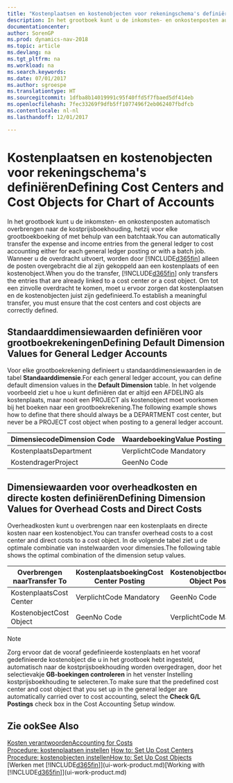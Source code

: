 ```yaml
---
title: "Kostenplaatsen en kostenobjecten voor rekeningschema's definiëren"
description: In het grootboek kunt u de inkomsten- en onkostenposten automatisch overbrengen naar de kostprijsboekhouding, hetzij voor elke grootboekboeking of met behulp van een batchtaak. Wanneer u de overdracht uitvoert, worden alleen de posten overgebracht die al zijn gekoppeld aan een kostenplaats of een kostenobject. Om tot een zinvolle overdracht te komen, moet u ervoor zorgen dat kostenplaatsen en de kostenobjecten juist zijn gedefinieerd.
documentationcenter: 
author: SorenGP
ms.prod: dynamics-nav-2018
ms.topic: article
ms.devlang: na
ms.tgt_pltfrm: na
ms.workload: na
ms.search.keywords: 
ms.date: 07/01/2017
ms.author: sgroespe
ms.translationtype: HT
ms.sourcegitcommit: 1dfba8b14019991c95f40ffd5f7fbaed5df414eb
ms.openlocfilehash: 7fec33269f9dfb5ff1077496f2eb062407fbdfcb
ms.contentlocale: nl-nl
ms.lasthandoff: 12/01/2017

---
```

# <a name="defining-cost-centers-and-cost-objects-for-chart-of-accounts"></a><span data-ttu-id="0b5cd-105">Kostenplaatsen en kostenobjecten voor rekeningschema's definiëren</span><span class="sxs-lookup"><span data-stu-id="0b5cd-105">Defining Cost Centers and Cost Objects for Chart of Accounts</span></span>
<span data-ttu-id="0b5cd-106">In het grootboek kunt u de inkomsten- en onkostenposten automatisch overbrengen naar de kostprijsboekhouding, hetzij voor elke grootboekboeking of met behulp van een batchtaak.</span><span class="sxs-lookup"><span data-stu-id="0b5cd-106">You can automatically transfer the expense and income entries from the general ledger to cost accounting either for each general ledger posting or with a batch job.</span></span> <span data-ttu-id="0b5cd-107">Wanneer u de overdracht uitvoert, worden door [!INCLUDE[d365fin](includes/d365fin_md.md)] alleen de posten overgebracht die al zijn gekoppeld aan een kostenplaats of een kostenobject.</span><span class="sxs-lookup"><span data-stu-id="0b5cd-107">When you do the transfer, [!INCLUDE[d365fin](includes/d365fin_md.md)] only transfers the entries that are already linked to a cost center or a cost object.</span></span> <span data-ttu-id="0b5cd-108">Om tot een zinvolle overdracht te komen, moet u ervoor zorgen dat kostenplaatsen en de kostenobjecten juist zijn gedefinieerd.</span><span class="sxs-lookup"><span data-stu-id="0b5cd-108">To establish a meaningful transfer, you must ensure that the cost centers and cost objects are correctly defined.</span></span>  

## <a name="defining-default-dimension-values-for-general-ledger-accounts"></a><span data-ttu-id="0b5cd-109">Standaarddimensiewaarden definiëren voor grootboekrekeningen</span><span class="sxs-lookup"><span data-stu-id="0b5cd-109">Defining Default Dimension Values for General Ledger Accounts</span></span>  
<span data-ttu-id="0b5cd-110">Voor elke grootboekrekening definieert u standaarddimensiewaarden in de tabel **Standaarddimensie**.</span><span class="sxs-lookup"><span data-stu-id="0b5cd-110">For each general ledger account, you can define default dimension values in the **Default Dimension** table.</span></span> <span data-ttu-id="0b5cd-111">In het volgende voorbeeld ziet u hoe u kunt definiëren dat er altijd een AFDELING als kostenplaats, maar nooit een PROJECT als kostenobject moet voorkomen bij het boeken naar een grootboekrekening.</span><span class="sxs-lookup"><span data-stu-id="0b5cd-111">The following example shows how to define that there should always be a DEPARTMENT cost center, but never be a PROJECT cost object when posting to a general ledger account.</span></span>  

|<span data-ttu-id="0b5cd-112">**Dimensiecode**</span><span class="sxs-lookup"><span data-stu-id="0b5cd-112">**Dimension Code**</span></span>|<span data-ttu-id="0b5cd-113">**Waardeboeking**</span><span class="sxs-lookup"><span data-stu-id="0b5cd-113">**Value Posting**</span></span>|  
|------------------------------------------|-----------------------------------------|  
|<span data-ttu-id="0b5cd-114">Kostenplaats</span><span class="sxs-lookup"><span data-stu-id="0b5cd-114">Department</span></span>|<span data-ttu-id="0b5cd-115">Verplicht</span><span class="sxs-lookup"><span data-stu-id="0b5cd-115">Code Mandatory</span></span>|  
|<span data-ttu-id="0b5cd-116">Kostendrager</span><span class="sxs-lookup"><span data-stu-id="0b5cd-116">Project</span></span>|<span data-ttu-id="0b5cd-117">Geen</span><span class="sxs-lookup"><span data-stu-id="0b5cd-117">No Code</span></span>|  

## <a name="defining-dimension-values-for-overhead-costs-and-direct-costs"></a><span data-ttu-id="0b5cd-118">Dimensiewaarden voor overheadkosten en directe kosten definiëren</span><span class="sxs-lookup"><span data-stu-id="0b5cd-118">Defining Dimension Values for Overhead Costs and Direct Costs</span></span>  
 <span data-ttu-id="0b5cd-119">Overheadkosten kunt u overbrengen naar een kostenplaats en directe kosten naar een kostenobject.</span><span class="sxs-lookup"><span data-stu-id="0b5cd-119">You can transfer overhead costs to a cost center and direct costs to a cost object.</span></span> <span data-ttu-id="0b5cd-120">In de volgende tabel ziet u de optimale combinatie van instelwaarden voor dimensies.</span><span class="sxs-lookup"><span data-stu-id="0b5cd-120">The following table shows the optimal combination of the dimension setup values.</span></span>  

|<span data-ttu-id="0b5cd-121">Overbrengen naar</span><span class="sxs-lookup"><span data-stu-id="0b5cd-121">Transfer To</span></span>|<span data-ttu-id="0b5cd-122">Kostenplaatsboeking</span><span class="sxs-lookup"><span data-stu-id="0b5cd-122">Cost Center Posting</span></span>|<span data-ttu-id="0b5cd-123">Kostenobjectboeking</span><span class="sxs-lookup"><span data-stu-id="0b5cd-123">Cost Object Posting</span></span>|  
|-----------------|-------------------------|-------------------------|  
|<span data-ttu-id="0b5cd-124">Kostenplaats</span><span class="sxs-lookup"><span data-stu-id="0b5cd-124">Cost Center</span></span>|<span data-ttu-id="0b5cd-125">Verplicht</span><span class="sxs-lookup"><span data-stu-id="0b5cd-125">Code Mandatory</span></span>|<span data-ttu-id="0b5cd-126">Geen</span><span class="sxs-lookup"><span data-stu-id="0b5cd-126">No Code</span></span>|  
|<span data-ttu-id="0b5cd-127">Kostenobject</span><span class="sxs-lookup"><span data-stu-id="0b5cd-127">Cost Object</span></span>|<span data-ttu-id="0b5cd-128">Geen</span><span class="sxs-lookup"><span data-stu-id="0b5cd-128">No Code</span></span>|<span data-ttu-id="0b5cd-129">Verplicht</span><span class="sxs-lookup"><span data-stu-id="0b5cd-129">Code Mandatory</span></span>|  

> [!NOTE]  
>  <span data-ttu-id="0b5cd-130">Zorg ervoor dat de vooraf gedefinieerde kostenplaats en het vooraf gedefinieerde kostenobject die u in het grootboek hebt ingesteld, automatisch naar de kostprijsboekhouding worden overgedragen, door het selectievakje **GB-boekingen controleren** in het venster Instelling kostprijsboekhouding te selecteren.</span><span class="sxs-lookup"><span data-stu-id="0b5cd-130">To make sure that the predefined cost center and cost object that you set up in the general ledger are automatically carried over to cost accounting, select the **Check G/L Postings** check box in the Cost Accounting Setup window.</span></span>  

## <a name="see-also"></a><span data-ttu-id="0b5cd-131">Zie ook</span><span class="sxs-lookup"><span data-stu-id="0b5cd-131">See Also</span></span>  
[<span data-ttu-id="0b5cd-132">Kosten verantwoorden</span><span class="sxs-lookup"><span data-stu-id="0b5cd-132">Accounting for Costs</span></span>](finance-manage-cost-accounting.md)  
<span data-ttu-id="0b5cd-133">[Procedure: kostenplaatsen instellen](finance-how-to-set-up-cost-centers.md) </span><span class="sxs-lookup"><span data-stu-id="0b5cd-133">[How to: Set Up Cost Centers](finance-how-to-set-up-cost-centers.md) </span></span>  
[<span data-ttu-id="0b5cd-134">Procedure: kostenobjecten instellen</span><span class="sxs-lookup"><span data-stu-id="0b5cd-134">How to: Set Up Cost Objects</span></span>](finance-how-to-set-up-cost-objects.md)  
<span data-ttu-id="0b5cd-135">[Werken met [!INCLUDE[d365fin](includes/d365fin_md.md)]](ui-work-product.md)</span><span class="sxs-lookup"><span data-stu-id="0b5cd-135">[Working with [!INCLUDE[d365fin](includes/d365fin_md.md)]](ui-work-product.md)</span></span>

